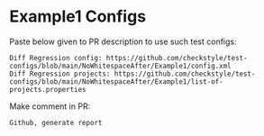 # Example1 Configs
Paste below given to PR description to use such test configs:
```
Diff Regression config: https://github.com/checkstyle/test-configs/blob/main/NoWhitespaceAfter/Example1/config.xml
Diff Regression projects: https://github.com/checkstyle/test-configs/blob/main/NoWhitespaceAfter/Example1/list-of-projects.properties
```
Make comment in PR:
```
Github, generate report
```
